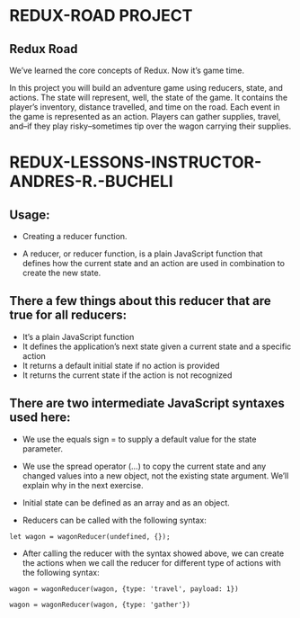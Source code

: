 # REDUX-ROAD PROJECT 

## Redux Road
We’ve learned the core concepts of Redux. Now it’s game time.

In this project you will build an adventure game using reducers, state, and actions. The state will represent, well, the state of the game. It contains the player’s inventory, distance travelled, and time on the road. Each event in the game is represented as an action. Players can gather supplies, travel, and–if they play risky–sometimes tip over the wagon carrying their supplies.

# REDUX-LESSONS-INSTRUCTOR-ANDRES-R.-BUCHELI

## Usage:

* Creating a reducer function.

* A reducer, or reducer function, is a plain JavaScript function that defines how the current state and an action are used in combination to create the new state.

## There a few things about this reducer that are true for all reducers:
* It’s a plain JavaScript function
* It defines the application’s next state given a current state and a specific action
* It returns a default initial state if no action is provided
* It returns the current state if the action is not recognized

## There are two intermediate JavaScript syntaxes used here:
* We use the equals sign = to supply a default value for the state parameter.
* We use the spread operator (...) to copy the current state and any changed values into a new object, not the existing state argument. We’ll explain why in the next exercise.

* Initial state can be defined as an array and as an object.
* Reducers can be called with the following syntax:
```
let wagon = wagonReducer(undefined, {});
```

* After calling the reducer with the syntax showed above, we can create the actions when we call the reducer for different type of actions with the following syntax:
```
wagon = wagonReducer(wagon, {type: 'travel', payload: 1})

wagon = wagonReducer(wagon, {type: 'gather'})
```

